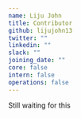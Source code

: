 ```yaml
---
name: Liju John
title: Contributor
github: lijujohn13
twitter: ""
linkedin: ""
slack: ""
joining_date: ""
core: false
intern: false
operations: false
---
```


Still waiting for this
